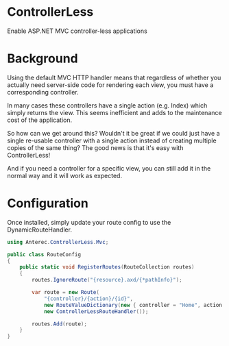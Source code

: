 ControllerLess
==============

Enable ASP.NET MVC controller-less applications

Background
==========

Using the default MVC HTTP handler means that regardless of whether you actually need server-side code 
for rendering each view, you must have a corresponding controller.

In many cases these controllers have a single action (e.g. Index) which simply returns the view. This 
seems inefficient and adds to the maintenance cost of the application.

So how can we get around this? Wouldn't it be great if we could just have a single re-usable controller 
with a single action instead of creating multiple copies of the same thing? The good news is that it's easy with ControllerLess!

And if you need a controller for a specific view, you can still add it in the normal way and it will work as expected.

Configuration
=============

Once installed, simply update your route config to use the DynamicRouteHandler.

```C#
using Anterec.ControllerLess.Mvc;

public class RouteConfig
{
	public static void RegisterRoutes(RouteCollection routes)
	{
		routes.IgnoreRoute("{resource}.axd/{*pathInfo}");

		var route = new Route(
			"{controller}/{action}/{id}",
			new RouteValueDictionary(new { controller = "Home", action = "Index", id = UrlParameter.Optional }),
			new ControllerLessRouteHandler());

		routes.Add(route);
	}
}
```